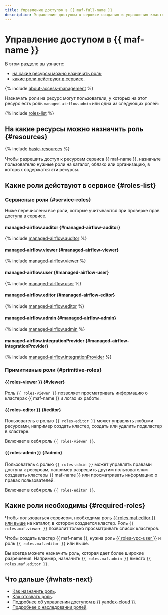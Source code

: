 ```yaml
---
title: Управление доступом в {{ maf-full-name }}
description: Управление доступом в сервисе создания и управления кластерами {{ AF }}. В разделе описано, на какие ресурсы можно назначить роль, какие роли действуют в сервисе, какие роли необходимы для того или иного действия.
---
```


# Управление доступом в {{ maf-name }}


В этом разделе вы узнаете:

* [на какие ресурсы можно назначить роль](#resources);
* [какие роли действуют в сервисе](#roles-list).

{% include [about-access-management](../../_includes/iam/about-access-management.md) %}

Назначать роли на ресурс могут пользователи, у которых на этот ресурс есть роль `managed-airflow.admin` или одна из следующих ролей:

{% include [roles-list](../../_includes/iam/roles-list.md) %}

## На какие ресурсы можно назначить роль {#resources}

{% include [basic-resources](../../_includes/iam/basic-resources-for-access-control.md) %}

Чтобы разрешить доступ к ресурсам сервиса {{ maf-name }}, назначьте пользователю нужные роли на каталог, облако или организацию, в которых содержатся эти ресурсы.

## Какие роли действуют в сервисе {#roles-list}

### Сервисные роли {#service-roles}

Ниже перечислены все роли, которые учитываются при проверке прав доступа в сервисе.

#### managed-airflow.auditor {#managed-airflow-auditor}

{% include [managed-airflow.auditor](../../_roles/managed-airflow/auditor.md) %}

#### managed-airflow.viewer {#managed-airflow-viewer}

{% include [managed-airflow.viewer](../../_roles/managed-airflow/viewer.md) %}

#### managed-airflow.user {#managed-airflow-user}

{% include [managed-airflow.user](../../_roles/managed-airflow/user.md) %}

#### managed-airflow.editor {#managed-airflow-editor}

{% include [managed-airflow.editor](../../_roles/managed-airflow/editor.md) %}

#### managed-airflow.admin {#managed-airflow-admin}

{% include [managed-airflow.admin](../../_roles/managed-airflow/admin.md) %}

#### managed-airflow.integrationProvider {#managed-airflow-integrationProvider}

{% include [managed-airflow.integrationProvider](../../_roles/managed-airflow/integrationProvider.md) %}

### Примитивные роли {#primitive-roles}

#### {{ roles-viewer }} {#viewer}

Роль `{{ roles-viewer }}` позволяет просматривать информацию о кластерах {{ maf-name }} и логах их работы.

#### {{ roles-editor }} {#editor}

Пользователь с ролью `{{ roles-editor }}` может управлять любыми ресурсами, например создать кластер, создать или удалить подкластер в кластере.

Включает в себя роль `{{ roles-viewer }}`.

#### {{ roles-admin }} {#admin}

Пользователь с ролью `{{ roles-admin }}` может управлять правами доступа к ресурсам, например разрешить другим пользователям создавать кластеры {{ maf-name }} или просматривать информацию о правах пользователей.

Включает в себя роль `{{ roles-editor }}`.

## Какие роли необходимы {#required-roles}

Чтобы пользоваться сервисом, необходима роль [{{ roles.maf.editor }} или выше](../../iam/concepts/access-control/roles.md) на каталог, в котором создается кластер. Роль `{{ roles.maf.viewer }}` позволит только просматривать список кластеров.

Чтобы создать кластер {{ maf-name }}, нужна роль [{{ roles-vpc-user }}](../../vpc/security/index.md#vpc-user) и роль `{{ roles.maf.editor }}` или выше.

Вы всегда можете назначить роль, которая дает более широкие разрешения. Например, назначить `{{ roles.maf.admin }}` вместо `{{ roles.maf.editor }}`.

## Что дальше {#whats-next}

* [Как назначить роль](../../iam/operations/roles/grant.md).
* [Как отозвать роль](../../iam/operations/roles/revoke.md).
* [Подробнее об управлении доступом в {{ yandex-cloud }}](../../iam/concepts/access-control/index.md).
* [Подробнее о наследовании ролей](../../resource-manager/concepts/resources-hierarchy.md#access-rights-inheritance).

